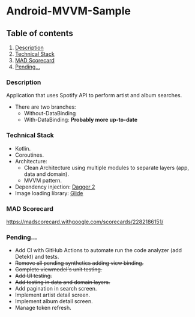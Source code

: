 # Android-MVVM-Sample

## Table of contents

1. [Description](#description)
2. [Technical Stack](#technical-stack)
3. [MAD Scorecard](#mad-scorecard)
4. [Pending...](#pending)


### Description

Application that uses Spotify API to perform artist and album searches.

- There are two branches: 
  - Without-DataBinding
  - With-DataBinding: **Probably more up-to-date**


### Technical Stack

- Kotlin.
- Coroutines.
- Architecture: 
  - Clean Architecture using multiple modules to separate layers (app, data and domain).
  - MVVM pattern.
- Dependency injection: [Dagger 2](https://dagger.dev/)
- Image loading library: [Glide](https://github.com/bumptech/glide)


### MAD Scorecard

https://madscorecard.withgoogle.com/scorecards/2282186151/


### Pending...

- Add CI with GitHub Actions to automate run the code analyzer (add Detekt) and tests.
- ~~Remove all pending synthetics adding view binding.~~
- ~~Complete viewmodel's unit testing.~~
- ~~Add UI testing.~~
- ~~Add testing in data and domain layers.~~
- Add pagination in search screen.
- Implement artist detail screen.
- Implement album detail screen.
- Manage token refresh.
